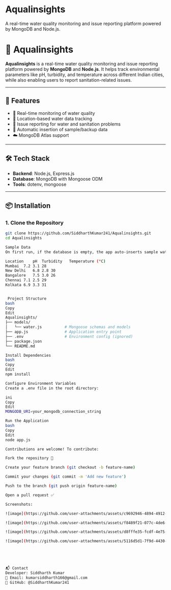 # Aqualinsights
A real-time water quality monitoring and issue reporting platform powered by MongoDB and Node.js.

# 🌊 Aqualinsights

**Aqualinsights** is a real-time water quality monitoring and issue reporting platform powered by **MongoDB** and **Node.js**. It helps track environmental parameters like pH, turbidity, and temperature across different Indian cities, while also enabling users to report sanitation-related issues.

---

## 🚀 Features

- 📡 Real-time monitoring of water quality
- 📍 Location-based water data tracking
- 📝 Issue reporting for water and sanitation problems
- 💾 Automatic insertion of sample/backup data
- ☁️ MongoDB Atlas support

---

## 🛠️ Tech Stack

- **Backend**: Node.js, Express.js
- **Database**: MongoDB with Mongoose ODM
- **Tools**: dotenv, mongoose

---

## 📦 Installation

### 1. Clone the Repository

```bash
git clone https://github.com/SiddharthKumar241/Aqualinsights.git
cd Aqualinsights

Sample Data
On first run, if the database is empty, the app auto-inserts sample water data:

Location	pH	Turbidity	Temperature (°C)
Mumbai	7.2	3.1	28
New Delhi	6.8	2.8	30
Bangalore	7.5	3.0	26
Chennai	7.1	2.5	29
Kolkata	6.9	3.3	31


 Project Structure
bash
Copy
Edit
Aqualinsights/
├── models/
│   └── water.js          # Mongoose schemas and models
├── app.js                # Application entry point
├── .env                  # Environment config (ignored)
├── package.json
└── README.md

Install Dependencies
bash
Copy
Edit
npm install

Configure Environment Variables
Create a .env file in the root directory:

ini
Copy
Edit
MONGODB_URI=your_mongodb_connection_string

Run the Application
bash
Copy
Edit
node app.js

Contributions are welcome! To contribute:

Fork the repository 🍴

Create your feature branch (git checkout -b feature-name)

Commit your changes (git commit -m 'Add new feature')

Push to the branch (git push origin feature-name)

Open a pull request ✅

Screenshots:

![image](https://github.com/user-attachments/assets/c9692946-4894-4912-8c79-eb4fc3a32fb0)

![image](https://github.com/user-attachments/assets/f8489f21-077c-4de6-b642-ce024453caab)

![image](https://github.com/user-attachments/assets/d8fffe35-fcdf-4e75-9ec4-cee6b854a492)

![image](https://github.com/user-attachments/assets/5116d5d1-7f9d-4430-bff4-88e63b460979)





📬 Contact
Developer: Siddharth Kumar
📧 Email: kumarsiddharth166@gmail.com
🔗 GitHub: @SiddharthKumar241
